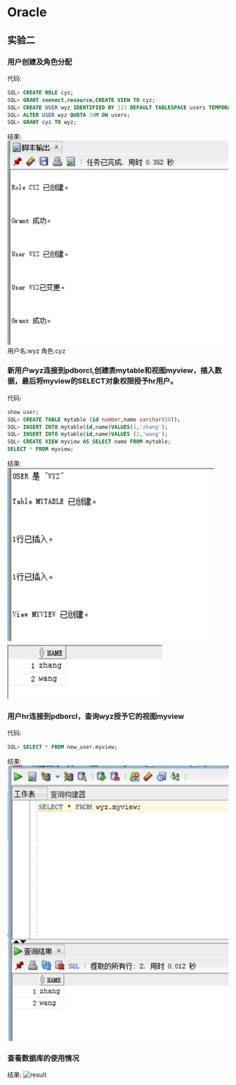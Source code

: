 # Oracle

## 实验二

### 用户创建及角色分配
代码:

```SQL
SQL> CREATE ROLE cyz;
SQL> GRANT connect,resource,CREATE VIEW TO cyz;
SQL> CREATE USER wyz IDENTIFIED BY 123 DEFAULT TABLESPACE users TEMPORARY TABLESPACE temp;
SQL> ALTER USER wyz QUOTA 50M ON users;
SQL> GRANT cyz TO wyz;
```
结果:
![result](https://github.com/fishccc/Oracle/blob/master/test2/1.png)
用户名:wyz
角色:cyz
### 新用户wyz连接到pdborcl,创建表mytable和视图myview，插入数据，最后将myview的SELECT对象权限授予hr用户。

代码:
```SQL
show user;
SQL> CREATE TABLE mytable (id number,name varchar(50));
SQL> INSERT INTO mytable(id,name)VALUES(1,'zhang');
SQL> INSERT INTO mytable(id,name)VALUES (2,'wang');
SQL> CREATE VIEW myview AS SELECT name FROM mytable;
SELECT * FROM myview;
```
结果:
![result](https://github.com/fishccc/Oracle/blob/master/test2/2-1.png)
![result](https://github.com/fishccc/Oracle/blob/master/test2/2-2.png)

### 用户hr连接到pdborcl，查询wyz授予它的视图myview
代码:
```SQL
SQL> SELECT * FROM new_user.myview;
```
结果:
![result](https://github.com/fishccc/Oracle/blob/master/test2/3.png)

### 查看数据库的使用情况
结果:
![result](https://github.com/fishccc/Oracle/blob/master/test2/4.png)


